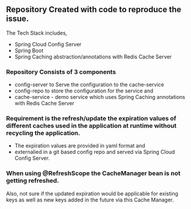 ## Repository Created with code to reproduce the issue.
The Tech Stack includes,
* Spring Cloud Config Server
* Spring Boot
* Spring Caching abstraction/annotations with Redis Cache Server

### Repository Consists of 3 components
* config-server to Serve the configuration to the cache-service
* config-repo to store the configuration for the service and
* cache-service - demo service which uses Spring Caching annotations with Redis Cache Server

### Requirement is the refresh/update the expiration values of different caches used in the application at runtime without recycling the application.
* The expiration values are provided in yaml format and 
* externalied in a git based config repo   and served via Spring Cloud Config Server.

### When using @RefreshScope the CacheManager bean is not getting refreshed.

Also, not sure if the updated expiration would be applicable for existing keys as well
as new keys added in the future via this Cache Manager.
